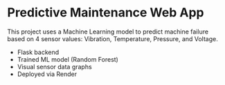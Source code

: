 # Predictive Maintenance Web App

This project uses a Machine Learning model to predict machine failure based on 4 sensor values: Vibration, Temperature, Pressure, and Voltage.

- Flask backend
- Trained ML model (Random Forest)
- Visual sensor data graphs
- Deployed via Render
